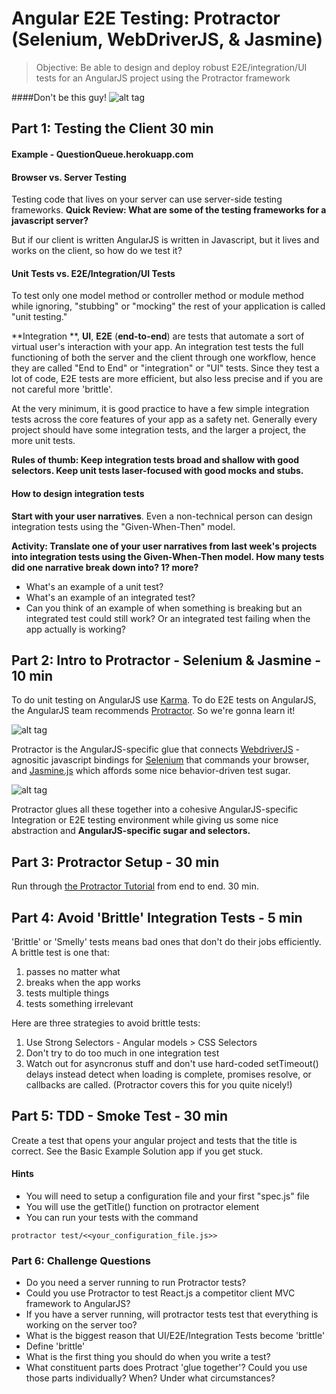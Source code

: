 # Angular E2E Testing: Protractor (Selenium, WebDriverJS, & Jasmine)

> Objective: Be able to design and deploy robust E2E/integration/UI tests for an AngularJS project using the Protractor framework

####Don't be this guy!
![alt tag](http://blogs.msdn.com/cfs-filesystemfile.ashx/__key/communityserver-blogs-components-weblogfiles/00-00-01-32-02-metablogapi/8054.image_5F00_thumb_5F00_35C6E986.png)

## Part 1: Testing the Client 30 min

#### Example - QuestionQueue.herokuapp.com

#### Browser vs. Server Testing

Testing code that lives on your server can use server-side testing frameworks. **Quick Review: What are some of the testing frameworks for a javascript server?**

But if our client is written AngularJS is written in Javascript, but it lives and works on the client, so how do we test it? 

#### Unit Tests vs. E2E/Integration/UI Tests

To test only one model method or controller method or module method while ignoring, "stubbing" or "mocking" the rest of your application is called "unit testing." 

**Integration **, **UI**, **E2E** (**end-to-end**) are tests that automate a sort of virtual user's interaction with your app. An integration test tests the full functioning of both the server and the client through one workflow, hence they are called "End to End" or "integration" or "UI" tests. Since they test a lot of code, E2E tests are more efficient, but also less precise and if you are not careful more 'brittle'. 

At the very minimum, it is good practice to have a few simple integration tests across the core features of your app as a safety net. Generally every project should have some integration tests, and the larger a project, the more unit tests.

**Rules of thumb: Keep integration tests broad and shallow with good selectors. Keep unit tests laser-focused with good mocks and stubs.**

#### How to design integration tests

**Start with your user narratives**. Even a non-technical person can design integration tests using the "Given-When-Then" model. 

**Activity: Translate one of your user narratives from last week's projects into integration tests using the Given-When-Then model. How many tests did one narrative break down into? 1? more?**

* What's an example of a unit test?
* What's an example of an integrated test?
* Can you think of an example of when something is breaking but an integrated test could still work? Or an integrated test failing when the app actually is working?

## Part 2: Intro to Protractor - Selenium & Jasmine - 10 min

To do unit testing on AngularJS use [Karma](http://karma-runner.github.io/0.12/intro/how-it-works.html). To do E2E tests on AngularJS, the AngularJS team recommends [Protractor](https://angular.github.io/protractor). So we're gonna learn it!

![alt tag](https://angular.github.io/protractor/img/protractor-logo-300.png)

Protractor is the AngularJS-specific glue that connects [WebdriverJS](https://code.google.com/p/selenium/wiki/WebDriverJs) - agnositic javascript bindings for  [Selenium](http://en.wikipedia.org/wiki/Selenium_%28software%29) that commands your browser, and [Jasmine.js](http://jasmine.github.io/) which affords some nice behavior-driven test sugar.

![alt tag](http://engineering.wingify.com/images/2015/02/2.png)

Protractor glues all these together into a cohesive AngularJS-specific Integration or E2E testing environment while giving us some nice abstraction and **AngularJS-specific sugar and selectors.**

## Part 3: Protractor Setup - 30 min

Run through [the Protractor Tutorial](https://angular.github.io/protractor/#/tutorial) from end to end. 30 min.

## Part 4: Avoid 'Brittle' Integration Tests - 5 min

'Brittle' or 'Smelly' tests means bad ones that don't do their jobs efficiently. A brittle test is one that:

1. passes no matter what
2. breaks when the app works
3. tests multiple things
4. tests something irrelevant

Here are three strategies to avoid brittle tests:

1. Use Strong Selectors - Angular models > CSS Selectors
2. Don't try to do too much in one integration test
3. Watch out for asyncronus stuff and don't use hard-coded setTimeout() delays instead detect when loading is complete, promises resolve, or callbacks are called. (Protractor covers this for you quite nicely!)

## Part 5: TDD - Smoke Test - 30 min 

Create a test that opens your angular project and tests that the title is correct. See the Basic Example Solution app if you get stuck.

#### Hints
* You will need to setup a configuration file and your first "spec.js" file
* You will use the getTitle() function on protractor element
* You can run your tests with the command
```
protractor test/<<your_configuration_file.js>>
```

### Part 6: Challenge Questions

* Do you need a server running to run Protractor tests?
* Could you use Protractor to test React.js a competitor client MVC framework to AngularJS?
* If you have a server running, will protractor tests test that everything is working on the server too?
* What is the biggest reason that UI/E2E/Integration Tests become 'brittle'
* Define 'brittle'
* What is the first thing you should do when you write a test?
* What constituent parts does Protract 'glue together'? Could you use those parts individually? When? Under what circumstances?

